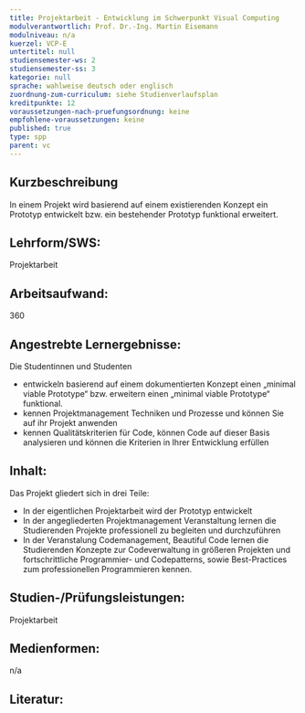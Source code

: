 ```yaml
---
title: Projektarbeit - Entwicklung im Schwerpunkt Visual Computing
modulverantwortlich: Prof. Dr.-Ing. Martin Eisemann
modulniveau: n/a
kuerzel: VCP-E
untertitel: null
studiensemester-ws: 2
studiensemester-ss: 3
kategorie: null
sprache: wahlweise deutsch oder englisch
zuordnung-zum-curriculum: siehe Studienverlaufsplan
kreditpunkte: 12
voraussetzungen-nach-pruefungsordnung: keine
empfohlene-voraussetzungen: keine
published: true
type: spp
parent: vc
---
```


## Kurzbeschreibung
In einem Projekt wird basierend auf einem existierenden Konzept ein Prototyp entwickelt bzw. ein bestehender Prototyp funktional erweitert.

## Lehrform/SWS: 
Projektarbeit

## Arbeitsaufwand: 
360

## Angestrebte Lernergebnisse:
Die Studentinnen und Studenten
- entwickeln basierend auf einem dokumentierten Konzept einen „minimal viable Prototype“ bzw. erweitern einen „minimal viable Prototype“ funktional.
- kennen Projektmanagement Techniken und Prozesse und können Sie auf ihr Projekt anwenden
- kennen Qualitätskriterien für Code, können Code auf dieser Basis analysieren und können die Kriterien in Ihrer Entwicklung erfüllen


## Inhalt:
Das Projekt gliedert sich in drei Teile:
- In der eigentlichen Projektarbeit wird der Prototyp entwickelt
- In der angegliederten Projektmanagement Veranstaltung lernen die Studierenden Projekte professionell zu begleiten und durchzuführen
- In der Veranstalung Codemanagement, Beautiful Code lernen die Studierenden Konzepte zur Codeverwaltung in größeren Projekten und fortschrittliche Programmier- und Codepatterns, sowie Best-Practices zum professionellen Programmieren kennen.

## Studien-/Prüfungsleistungen:
Projektarbeit

## Medienformen:
n/a

## Literatur:
